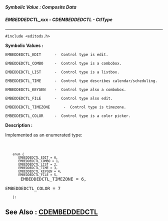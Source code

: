 ##### Symbolic Value : Composite Data
##### EMBEDDEDCTL_xxx - CDEMBEDDEDCTL - CtlType
---
```
#include <editods.h>
```

**Symbolic Values :**

	EMBEDDEDCTL_EDIT	  -  Control type is edit.

	EMBEDDEDCTL_COMBO	  -  Control type is a combobox.

	EMBEDDEDCTL_LIST	  -  Control type is a listbox.

	EMBEDDEDCTL_TIME	  -  Control type describes calendar/scheduling.

	EMBEDDEDCTL_KEYGEN	  -  Control type also a combobox.

	EMBEDDEDCTL_FILE	  -  Control type also edit.

	EMBEDDEDCTL_TIMEZONE	  -  Control type is timezone.

	EMBEDDEDCTL_COLOR	  -  Control type is a color picker.


**Description :**

Implemented as an enumerated type:
<ul><br>
<br>
<tt><font size="2">enum {</font></tt><br>
<tt><font size="2">&nbsp; &nbsp;EMBEDDEDCTL_EDIT = 0,</font></tt><br>
<tt><font size="2">&nbsp; &nbsp;EMBEDDEDCTL_COMBO = 1,</font></tt><br>
<tt><font size="2">&nbsp; &nbsp;EMBEDDEDCTL_LIST = 2,</font></tt><br>
<tt><font size="2">&nbsp; &nbsp;EMBEDDEDCTL_TIME = 3,</font></tt><br>
<tt><font size="2">&nbsp; &nbsp;EMBEDDEDCTL_KEYGEN = 4,</font></tt><br>
<tt><font size="2">&nbsp; &nbsp;EMBEDDEDCTL_FILE = 5,</font></tt><br>
<tt>&nbsp; &nbsp;EMBEDDEDCTL_TIMEZONE = 6,</tt></ul>
<tt>	EMBEDDEDCTL_COLOR = 7</tt>
<ul><tt><font size="2">};</font></tt></ul>



**See Also :**
[CDEMBEDDEDCTL](/domino-c-api-docs/reference/Data/CDEMBEDDEDCTL)
---
